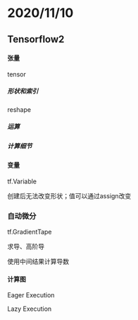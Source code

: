 # 2020/11/10

## Tensorflow2

#### 张量

tensor

##### 形状和索引

reshape

##### 运算

##### 计算细节

#### 变量

tf.Variable

创建后无法改变形状；值可以通过assign改变

### 自动微分

tf.GradientTape

求导、高阶导

使用中间结果计算导数

#### 计算图

Eager Execution

Lazy Execution